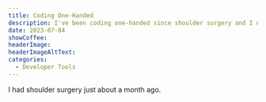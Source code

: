 ```yaml
---
title: Coding One-Handed
description: I've been coding one-handed since shoulder surgery and I noticed how certain tools made that much easier.
date: 2023-07-04
showCoffee: 
headerImage: 
headerImageAltText: 
categories:
  - Developer Tools
---
```


I had shoulder surgery just about a month ago.